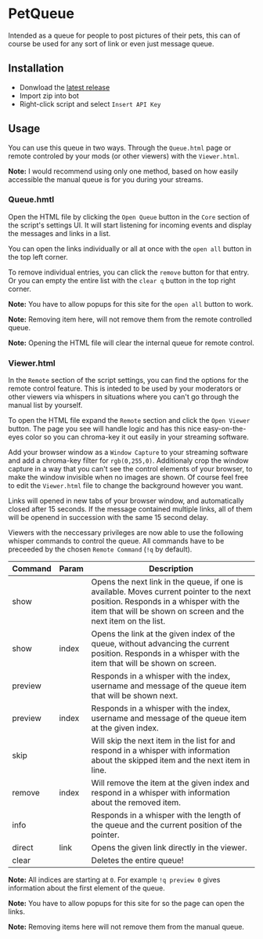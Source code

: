 # PetQueue

Intended as a queue for people to post pictures of their pets, this can of course be used for any sort of link or even just message queue.

## Installation

* Donwload the [latest release](https://github.com/Reecon/SLPetQueue/releases/latest)
* Import zip into bot
* Right-click script and select `Insert API Key`

## Usage

You can use this queue in two ways. Through the `Queue.html` page or remote controled by your mods (or other viewers) with the `Viewer.html`.

__Note:__ I would recommend using only one method, based on how easily accessible the manual queue is for you during your streams.

### Queue.hmtl

Open the HTML file by clicking the `Open Queue` button in the `Core` section of the script's settings UI. It will start listening for incoming events
and display the messages and links in a list.

You can open the links individually or all at once with the `open all` button in the top left corner.

To remove individual entries, you can click the `remove` button for that entry. Or you can empty the entire list with the `clear q` button in the top right corner.

__Note:__ You have to allow popups for this site for the `open all` button to work.

__Note:__ Removing item here, will not remove them from the remote controlled queue.

__Note:__ Opening the HTML file will clear the internal queue for remote control.

### Viewer.html

In the `Remote` section of the script settings, you can find the options for the remote control feature. This is inteded to be used by your moderators or other viewers via whispers in situations where you can't go through the manual list by yourself.

To open the HTML file expand the `Remote` section and click the `Open Viewer` button.
The page you see will handle logic and has this nice easy-on-the-eyes color so you can chroma-key it out easily in your streaming software.

Add your browser window as a `Window Capture` to your streaming software and add a chroma-key filter for `rgb(0,255,0)`. Additionaly crop the window capture in a way that you can't see the control elements of your browser, to make the window invisible when no images are shown. Of course feel free to edit the `Viewer.html`
file to change the background however you want.

Links will opened in new tabs of your browser window, and automatically closed after 15 seconds. If the message contained multiple links, all of them will be openend in succession with the same 15 second delay.

Viewers with the neccessary privileges are now able to use the following whisper commands to control the queue.
All commands have to be preceeded by the chosen `Remote Command` (`!q` by default).

Command | Param | Description
------- | ----- | -----------
show |  | Opens the next link in the queue, if one is available. Moves current pointer to the next position. Responds in a whisper with the item that will be shown on screen and the next item on the list.
show | index | Opens the link at the given index of the queue, without advancing the current position. Responds in a whisper with the item that will be shown on screen.
preview | | Responds in a whisper with the index, username and message of the queue item that will be shown next.
preview | index | Responds in a whisper with the index, username and message of the queue item at the given index.
skip | | Will skip the next item in the list for and respond in a whisper with information about the skipped item and the next item in line.
remove | index | Will remove the item at the given index and respond in a whisper with information about the removed item.
info | | Responds in a whisper with the length of the queue and the current position of the pointer.
direct | link | Opens the given link directly in the viewer.
clear | | Deletes the entire queue!

__Note:__ All indices are starting at `0`. For example `!q preview 0` gives information about the first element of the queue.

__Note:__ You have to allow popups for this site for so the page can open the links.

__Note:__ Removing items here will not remove them from the manual queue.
